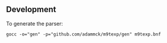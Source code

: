 ## Development

To generate the parser:

    gocc -o="gen" -p="github.com/adammck/m9texp/gen" m9texp.bnf
